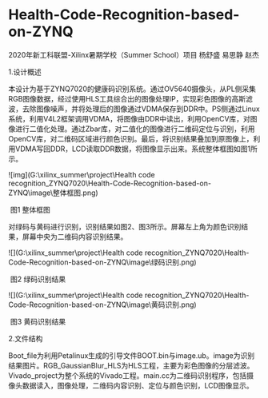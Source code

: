 # Health-Code-Recognition-based-on-ZYNQ
2020年新工科联盟-Xilinx暑期学校（Summer School）项目
杨舒盛  易思静  赵杰

1.设计概述

本设计为基于ZYNQ7020的健康码识别系统。通过OV5640摄像头，从PL侧采集RGB图像数据，经过使用HLS工具综合出的图像处理IP，实现彩色图像的高斯滤波，去除图像噪声，并将处理后的图像通过VDMA保存到DDR中。PS侧通过Linux系统，利用V4L2框架调用VDMA，将图像由DDR中读出，利用OpenCV库，对图像进行二值化处理。通过Zbar库，对二值化的图像进行二维码定位与识别，利用OpenCV库，对二维码区域进行颜色识别。最后，将识别结果叠加到原图像上，利用VDMA写回DDR，LCD读取DDR数据，将图像显示出来。系统整体框图如图1所示。

![img](G:\xilinx_summer\project\Health code recognition_ZYNQ7020\Health-Code-Recognition-based-on-ZYNQ\image\整体框图.png)

​                                                                               图1 整体框图

 对绿码与黄码进行识别，识别结果如图2、图3所示。屏幕左上角为颜色识别结果，屏幕中央为二维码内容识别结果。

![](G:\xilinx_summer\project\Health code recognition_ZYNQ7020\Health-Code-Recognition-based-on-ZYNQ\image\绿码识别.png)

​                                                                              图2 绿码识别结果

![](G:\xilinx_summer\project\Health code recognition_ZYNQ7020\Health-Code-Recognition-based-on-ZYNQ\image\黄码识别.png)

​                                                                               图3 黄码识别结果

2.文件结构

Boot_file为利用Petalinux生成的引导文件BOOT.bin与image.ub。image为识别结果图片。RGB_GaussianBlur_HLS为HLS工程，主要为彩色图像的分层滤波。Vivado_project为整个系统的Vivado工程。main.cc为二维码识别程序，包括摄像头数据读入，图像处理，二维码内容识别、定位与颜色识别，LCD图像显示。
